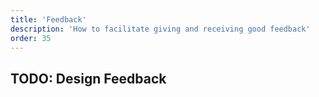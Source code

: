 ```yaml
---
title: 'Feedback'
description: 'How to facilitate giving and receiving good feedback'
order: 35
---
```


## TODO: Design Feedback
